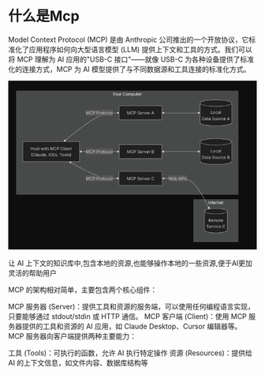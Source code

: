 # 什么是Mcp
Model Context Protocol (MCP) 是由 Anthropic 公司推出的一个开放协议，它标准化了应用程序如何向大型语言模型 (LLM) 提供上下文和工具的方式。我们可以将 MCP 理解为 AI 应用的"USB-C 接口"——就像 USB-C 为各种设备提供了标准化的连接方式，MCP 为 AI 模型提供了与不同数据源和工具连接的标准化方式。

![alt text](image.png)

让 AI 上下文的知识库中,包含本地的资源,也能够操作本地的一些资源,便于AI更加灵活的帮助用户

MCP 的架构相对简单，主要包含两个核心组件：

MCP 服务器 (Server)：提供工具和资源的服务端，可以使用任何编程语言实现，只要能够通过 stdout/stdin 或 HTTP 通信。
MCP 客户端 (Client)：使用 MCP 服务器提供的工具和资源的 AI 应用，如 Claude Desktop、Cursor 编辑器等。
MCP 服务器向客户端提供两种主要能力：

工具 (Tools)：可执行的函数，允许 AI 执行特定操作
资源 (Resources)：提供给 AI 的上下文信息，如文件内容、数据库结构等